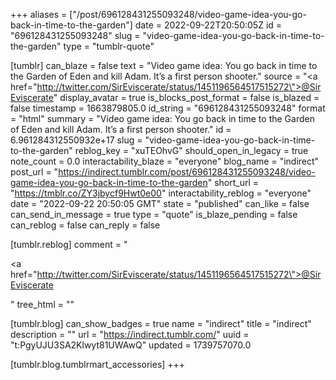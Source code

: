+++
aliases = ["/post/696128431255093248/video-game-idea-you-go-back-in-time-to-the-garden"]
date = 2022-09-22T20:50:05Z
id = "696128431255093248"
slug = "video-game-idea-you-go-back-in-time-to-the-garden"
type = "tumblr-quote"

[tumblr]
can_blaze = false
text = "Video game idea: You go back in time to the Garden of Eden and kill Adam. It&rsquo;s a first person shooter."
source = "<a href=\"http://twitter.com/SirEviscerate/status/1451196564517515272\">@SirEviscerate</a>"
display_avatar = true
is_blocks_post_format = false
is_blazed = false
timestamp = 1663879805.0
id_string = "696128431255093248"
format = "html"
summary = "Video game idea: You go back in time to the Garden of Eden and kill Adam. It’s a first person shooter."
id = 6.961284312550932e+17
slug = "video-game-idea-you-go-back-in-time-to-the-garden"
reblog_key = "xuTEOhvG"
should_open_in_legacy = true
note_count = 0.0
interactability_blaze = "everyone"
blog_name = "indirect"
post_url = "https://indirect.tumblr.com/post/696128431255093248/video-game-idea-you-go-back-in-time-to-the-garden"
short_url = "https://tmblr.co/ZY3jbycf9Hwt0e00"
interactability_reblog = "everyone"
date = "2022-09-22 20:50:05 GMT"
state = "published"
can_like = false
can_send_in_message = true
type = "quote"
is_blaze_pending = false
can_reblog = false
can_reply = false

[tumblr.reblog]
comment = "<p><a href=\"http://twitter.com/SirEviscerate/status/1451196564517515272\">@SirEviscerate</a></p>"
tree_html = ""

[tumblr.blog]
can_show_badges = true
name = "indirect"
title = "indirect"
description = ""
url = "https://indirect.tumblr.com/"
uuid = "t:PgyUJU3SA2Klwyt81UWAwQ"
updated = 1739757070.0

[tumblr.blog.tumblrmart_accessories]
+++
